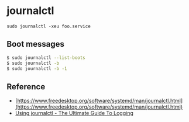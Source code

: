 # journalctl

```
sudo journalctl -xeu foo.service
```

## Boot messages

```bash
$ sudo journalctl --list-boots
$ sudo journalctl -b
$ sudo journalctl -b -1 
```

## Reference

* [https://www.freedesktop.org/software/systemd/man/journalctl.html](https://www.freedesktop.org/software/systemd/man/journalctl.html)
* [Using journalctl - The Ultimate Guide To Logging](https://www.loggly.com/ultimate-guide/using-journalctl/)
